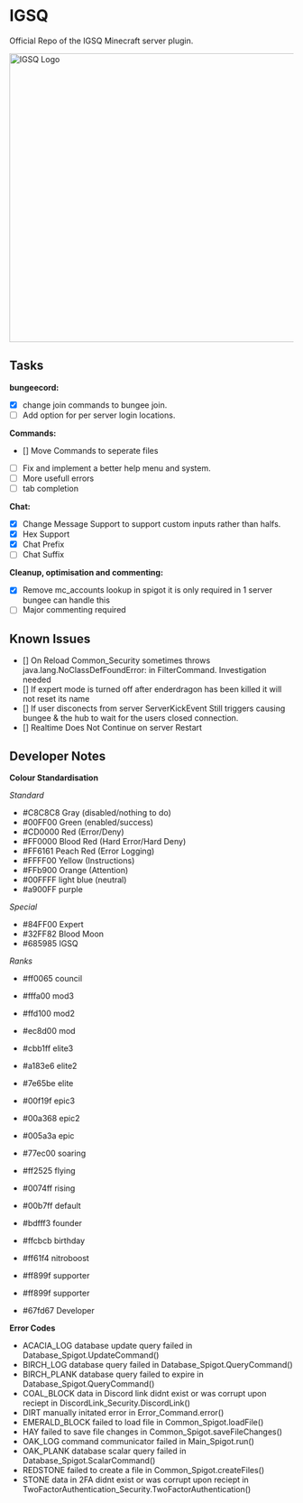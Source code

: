 # IGSQ
Official Repo of the IGSQ Minecraft server plugin.

<img src="https://cdn.discordapp.com/attachments/741648211164528661/746779896038293574/logo.png" alt="IGSQ Logo" width="512"/>

## Tasks

**bungeecord:**
- [x] change join commands to bungee join.
- [ ] Add option for per server login locations.

**Commands:**
- [\] Move Commands to seperate files
- [ ] Fix and implement a better help menu and system.
- [ ] More usefull errors
- [ ] tab completion

**Chat:**
- [x] Change Message Support to support custom inputs rather than halfs.
- [x] Hex Support
- [x] Chat Prefix
- [ ] Chat Suffix

**Cleanup, optimisation and commenting:**
- [x] Remove mc_accounts lookup in spigot it is only required in 1 server bungee can handle this
- [ ] Major commenting required

## Known Issues

- [] On Reload Common_Security sometimes throws java.lang.NoClassDefFoundError: in FilterCommand. Investigation needed
- [] If expert mode is turned off after enderdragon has been killed it will not reset its name
- [] If user disconects from server ServerKickEvent Still triggers causing bungee & the hub to wait for the users closed connection.
- [] Realtime Does Not Continue on server Restart

## Developer Notes

**Colour Standardisation**

*Standard*
- #C8C8C8 Gray (disabled/nothing to do)
- #00FF00 Green (enabled/success)
- #CD0000 Red (Error/Deny)
- #FF0000 Blood Red (Hard Error/Hard Deny)
- #FF6161 Peach Red (Error Logging)
- #FFFF00 Yellow (Instructions)
- #FFb900 Orange (Attention)
- #00FFFF light blue (neutral)
- #a900FF purple

*Special*
- #84FF00 Expert
- #32FF82 Blood Moon
- #685985 IGSQ

*Ranks*
- #ff0065 council
- #fffa00 mod3
- #ffd100 mod2
- #ec8d00 mod
- #cbb1ff elite3
- #a183e6 elite2
- #7e65be elite
- #00f19f epic3
- #00a368 epic2
- #005a3a epic
- #77ec00 soaring
- #ff2525 flying
- #0074ff rising
- #00b7ff default


- #bdfff3 founder
- #ffcbcb birthday
- #ff61f4 nitroboost
- #ff899f supporter
- #ff899f supporter

- #67fd67 Developer

**Error Codes**

- ACACIA_LOG database update query failed in Database_Spigot.UpdateCommand()
- BIRCH_LOG database query failed in Database_Spigot.QueryCommand()
- BIRCH_PLANK database query failed to expire in Database_Spigot.QueryCommand()
- COAL_BLOCK data in Discord link didnt exist or was corrupt upon reciept in DiscordLink_Security.DiscordLink()
- DIRT manually initated error in Error_Command.error()
- EMERALD_BLOCK failed to load file in Common_Spigot.loadFile()
- HAY failed to save file changes in Common_Spigot.saveFileChanges()
- OAK_LOG command communicator failed in Main_Spigot.run() 
- OAK_PLANK database scalar query failed in Database_Spigot.ScalarCommand()
- REDSTONE failed to create a file in Common_Spigot.createFiles()
- STONE data in 2FA didnt exist or was corrupt upon reciept in TwoFactorAuthentication_Security.TwoFactorAuthentication()

